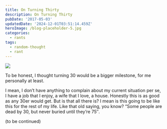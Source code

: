 ```yaml
---
title: On Turning Thirty
description: On Turning Thirty
pubDate: '2017-05-03'
updatedDate: '2024-12-01T03:51:14.459Z'
heroImage: /blog-placeholder-5.jpg
categories:
  - rants
tags:
  - random-thought
  - rant
---
```


![](/blog-placeholder-1.jpg)

To be honest, I thought turning 30 would be a bigger milestone, for me personally at least.

I mean, I don’t have anything to complain about my current situation per se, I have a job that I enjoy, a wife that I love, a house. Honestly this is as good as any 30er would get. But is that all there is? I mean is this going to be like this for the rest of my life. Like that old saying, you know? “Some people are dead by 30, but never buried until they’re 75″.

(to be continued)
